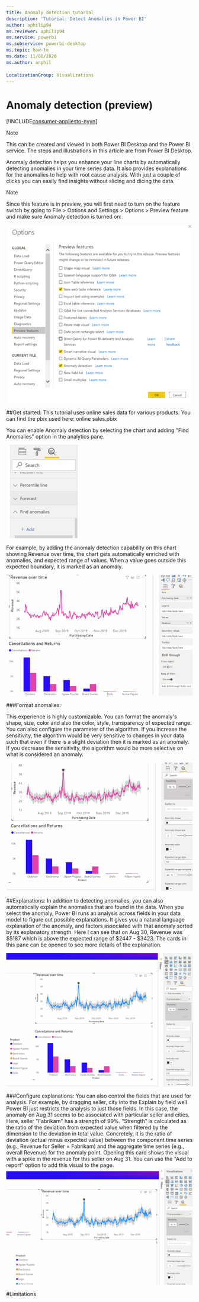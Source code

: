 ```yaml
---
title: Anomaly detection tutorial
description: 'Tutorial: Detect Anomalies in Power BI'
author: aphilip94
ms.reviewer: aphilip94
ms.service: powerbi
ms.subservice: powerbi-desktop
ms.topic: how-to
ms.date: 11/06/2020
ms.author: anphil

LocalizationGroup: Visualizations
---
```

# Anomaly detection (preview)

[!INCLUDE[consumer-appliesto-nyyn](../includes/consumer-appliesto-nyyn.md)]    

 > [!NOTE]
   > This can be created and viewed in both Power BI Desktop and the Power BI service. The steps and illustrations in this article are from Power BI Desktop.
   > 
   > 

Anomaly detection helps you enhance your line charts by automatically detecting anomalies in your time series data. It also provides explanations for the anomalies to help with root cause analysis.  With just a couple of clicks you can easily find insights without slicing and dicing the data.


 > [!NOTE]
   > Since this feature is in preview, you will first need to turn on the feature switch by going to File > Options and Settings > Options > Preview feature and make sure Anomaly detection is turned on:
   > 
   > 

![Screenshot showing how to enable Anomaly detection preview feature switch](media/power-bi-visualization-anomaly-detection//preview-feature-switch.png)
 
##Get started:
This tutorial uses online sales data for various products. You can find the pbix used  here: online sales.pbix

You can enable Anomaly detection by selecting the chart and adding "Find Anomalies" option in the analytics pane. 

 ![Screenshot showing entry point for anomaly detection](media/power-bi-visualization-anomaly-detection/entry-point.png)

 For example, by adding the anomaly detection capability on this chart showing Revenue over time, the chart gets automatically enriched with anomalies, and expected range of values. When a value goes outside this expected boundary, it is marked as an anomaly.

 ![Screenshot showing how to add anomalies](media/power-bi-visualization-anomaly-detection/add-anomalies.gif)
 
###Format anomalies:

This experience  is highly customizable. You can format the anomaly's shape, size, color and also the color, style, transparency of expected range. You can also configure the parameter of the algorithm.  If you increase the sensitivity, the algorithm would be very sensitive to changes in your data such that even if  there is a slight deviation then it is marked as an anomaly. If you decrease the sensitivity, the algorithm would be more selective on what is considered an anomaly.

 ![Screenshot showing how to format anomalies](media/power-bi-visualization-anomaly-detection/format-anomalies.gif)
 
 ##Explanations:
In addition to detecting anomalies, you can also automatically explain the anomalies that are found in the data. When you select the anomaly, Power BI runs an analysis across fields in your data model to figure out possible explanations. It gives you a natural language explanation of the anomaly, and factors associated with that anomaly sorted by its explanatory strength. Here I can see that on Aug 30, Revenue was $5187 which is above the expected range of $2447 - $3423. The cards in this pane can be opened to see more details of the explanation.

![Screenshot showing how to to view explanations](media/power-bi-visualization-anomaly-detection/view-explanations.gif)
 
 ###Configure explanations:
You can also control the fields that are used for analysis. For example, by dragging seller, city into the Explain by field well Power BI just restricts the analysis to just those fields. In this case,  the anomaly on Aug 31 seems to be associated with particular seller and cities. Here, seller "Fabrikam" has a strength of 99%.  “Strength” is calculated as the ratio of the deviation from expected value when filtered by the dimension to the deviation in total value.  Concretely, it is the ratio of deviation (actual minus expected value) between the component time series (e.g., Revenue for Seller = Fabrikam) and the aggregate time series (e.g., overall Revenue) for the anomaly point. Opening this card shows the visual with a spike in the revenue for this seller on Aug 31. You can use the "Add to report" option to add this visual to the page.
![Screenshot showing how to configure explanations](media/power-bi-visualization-anomaly-detection/configure-explanations.gif)

#Limitations
